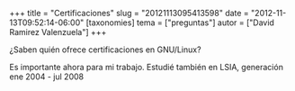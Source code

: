 +++
title = "Certificaciones"
slug = "20121113095413598"
date = "2012-11-13T09:52:14-06:00"
[taxonomies]
tema = ["preguntas"]
autor = ["David Ramirez Valenzuela"]
+++

¿Saben quién ofrece certificaciones en GNU/Linux?

Es importante ahora para mi trabajo. Estudié también en LSIA, generación
ene 2004 - jul 2008

